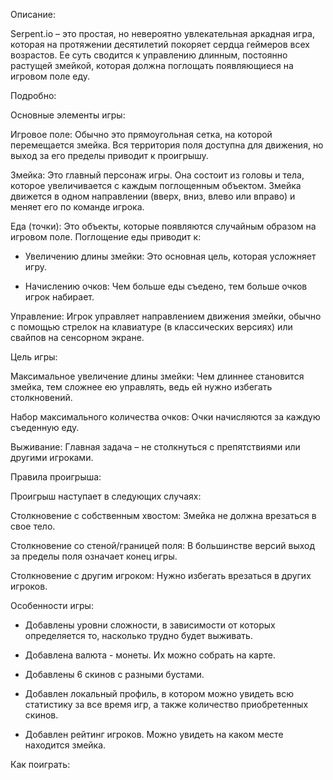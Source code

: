 Описание:

Serpent.io – это простая, но невероятно увлекательная аркадная игра, которая на протяжении десятилетий покоряет сердца геймеров всех возрастов. Ее суть сводится к управлению длинным, постоянно растущей змейкой, которая должна поглощать появляющиеся на игровом поле еду. 


Подробно: 

Основные элементы игры:
  
  Игровое поле: Обычно это прямоугольная сетка, на которой перемещается змейка. Вся территория поля доступна для движения, но выход за его пределы приводит к проигрышу.
  
  Змейка: Это главный персонаж игры. Она состоит из головы и тела, которое увеличивается с каждым поглощенным объектом. Змейка движется в одном направлении (вверх, вниз, влево или вправо) и меняет его по команде игрока.
 
  Еда (точки): Это объекты, которые появляются случайным образом на игровом поле. Поглощение еды приводит к:
 
  - Увеличению длины змейки: Это основная цель, которая усложняет игру.
  
  - Начислению очков: Чем больше еды съедено, тем больше очков игрок набирает.
  
  Управление: Игрок управляет направлением движения змейки, обычно с помощью стрелок на клавиатуре (в классических версиях) или свайпов на сенсорном экране.


Цель игры:

  Максимальное увеличение длины змейки: Чем длиннее становится змейка, тем сложнее ею управлять, ведь ей нужно избегать столкновений.
  
  Набор максимального количества очков: Очки начисляются за каждую съеденную еду.
 
  Выживание: Главная задача – не столкнуться с препятствиями или другими игроками.

Правила проигрыша:


Проигрыш наступает в следующих случаях:

  Столкновение с собственным хвостом: Змейка не должна врезаться в свое тело.
  
  Столкновение со стеной/границей поля: В большинстве версий выход за пределы поля означает конец игры.
  
  Столкновение с другим игроком: Нужно избегать врезаться в других игроков.


Особенности игры:

- Добавлены уровни сложности, в зависимости от которых определяется то, насколько трудно будет выживать.

- Добавлена валюта - монеты. Их можно собрать на карте.

- Добавлены 6 скинов с разными бустами.

- Добавлен локальный профиль, в котором можно увидеть всю статистику за все время игр, а также количество приобретенных скинов.

- Добавлен рейтинг игроков. Можно увидеть на каком месте находится змейка.
  
Как поиграть:
